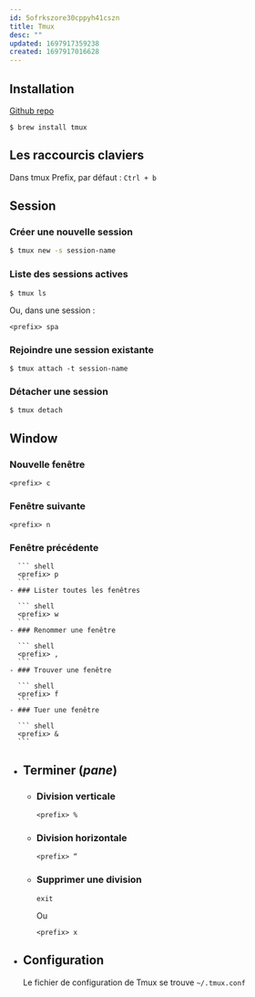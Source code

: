 ```yaml
---
id: 5ofrkszore30cppyh41cszn
title: Tmux
desc: ""
updated: 1697917359238
created: 1697917016628
---
```


## Installation

[Github repo](https://github.com/tmux/tmux)

```shell
$ brew install tmux
```

## Les raccourcis claviers

Dans tmux Prefix, par défaut : `Ctrl + b`

## Session

### Créer une nouvelle session

```bash
$ tmux new -s session-name
```

### Liste des sessions actives

```shell
$ tmux ls
```

Ou, dans une session :

```shell
<prefix> spa
```

### Rejoindre une session existante

```shell
$ tmux attach -t session-name
```

### Détacher une session

```shell
$ tmux detach
```

## Window

### Nouvelle fenêtre

```shell
<prefix> c
```

### Fenêtre suivante

```shell
<prefix> n
```

### Fenêtre précédente

      ``` shell
      <prefix> p
      ```
    - ### Lister toutes les fenêtres

      ``` shell
      <prefix> w
      ```
    - ### Renommer une fenêtre

      ``` shell
      <prefix> ,
      ```
    - ### Trouver une fenêtre

      ``` shell
      <prefix> f
      ```
    - ### Tuer une fenêtre

      ``` shell
      <prefix> &
      ```

- ## Terminer (_pane_)
  - ### Division verticale

    ```shell
    <prefix> %
    ```

  - ### Division horizontale

    ```shell
    <prefix> “
    ```

  - ### Supprimer une division

    ```shell
    exit
    ```

    Ou

    ```shell
    <prefix> x
    ```
- ## Configuration

  Le fichier de configuration de Tmux se trouve `~/.tmux.conf`
